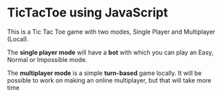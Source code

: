 # TicTacToe using JavaScript
This is a Tic Tac Toe game with two modes, Single Player and Multiplayer (Local).

The **single player mode** will have a **bot** with which you can play an Easy, Normal or Impossible mode.

The **multiplayer mode** is a simple **turn-based** game locally. It will be possible to work on making an online multiplayer, but that will take more time
